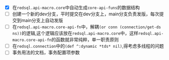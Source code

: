 - [x] 在`redsql.api-macro.core`中自动生成`core-api-funs`的数据结构
- [ ] 创建一个新的dev分支，平时提交在dev分支上，main分支负责发版，每次提交到main分支上自动发版
- [ ] 在`redsql.api-macro.core-api-fn`中，解耦`(or conn (connection/get-ds ns))`的逻辑,这个逻辑应该放在`redsql.api-macro.core`中，这样`redsql.api-macro.core-api-fn`的函数就非常纯粹，单一职责原则
- [ ] 在`redsql.connection`中的`(def ^:dynamic *tds* nil)`,得考虑多线程的问题
- [ ] 事务用法的文档，事务配置项参数
